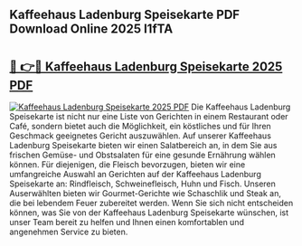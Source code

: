 ## Kaffeehaus Ladenburg Speisekarte PDF Download Online 2025 I1fTA

# <h2><a href="http://gccl59h.nevu.top/?p=Kaffeehaus+Ladenburg+Speisekarte">🔗 👉🔴 Kaffeehaus Ladenburg Speisekarte 2025 PDF</a></h2>

[![Kaffeehaus Ladenburg Speisekarte 2025 PDF](https://i.imgur.com/dBaPXMq.png)](http://gccl59h.nevu.top/?p=Kaffeehaus+Ladenburg+Speisekarte)
Die Kaffeehaus Ladenburg Speisekarte ist nicht nur eine Liste von Gerichten in einem Restaurant oder Café, sondern bietet auch die Möglichkeit, ein köstliches und für Ihren Geschmack geeignetes Gericht auszuwählen. Auf unserer Kaffeehaus Ladenburg Speisekarte bieten wir einen Salatbereich an, in dem Sie aus frischen Gemüse- und Obstsalaten für eine gesunde Ernährung wählen können. Für diejenigen, die Fleisch bevorzugen, bieten wir eine umfangreiche Auswahl an Gerichten auf der Kaffeehaus Ladenburg Speisekarte an: Rindfleisch, Schweinefleisch, Huhn und Fisch. Unseren Auserwählten bieten wir Gourmet-Gerichte wie Schaschlik und Steak an, die bei lebendem Feuer zubereitet werden. Wenn Sie sich nicht entscheiden können, was Sie von der Kaffeehaus Ladenburg Speisekarte wünschen, ist unser Team bereit zu helfen und Ihnen einen komfortablen und angenehmen Service zu bieten.
